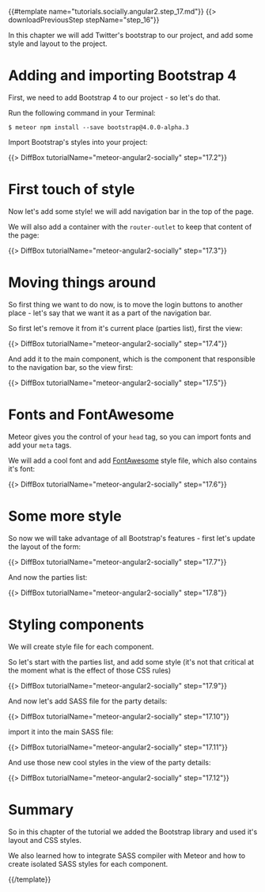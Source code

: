 {{#template name="tutorials.socially.angular2.step_17.md"}}
{{> downloadPreviousStep stepName="step_16"}}

In this chapter we will add Twitter's bootstrap to our project, and add some style and layout to the project.

# Adding and importing Bootstrap 4

First, we need to add Bootstrap 4 to our project - so let's do that.

Run the following command in your Terminal:

    $ meteor npm install --save bootstrap@4.0.0-alpha.3

 Import Bootstrap's styles into your project:

{{> DiffBox tutorialName="meteor-angular2-socially" step="17.2"}}

# First touch of style

Now let's add some style! we will add navigation bar in the top of the page.

We will also add a container with the `router-outlet` to keep that content of the page:

{{> DiffBox tutorialName="meteor-angular2-socially" step="17.3"}}

# Moving things around

So first thing we want to do now, is to move the login buttons to another place - let's say that we want it as a part of the navigation bar.

So first let's remove it from it's current place (parties list), first the view:

{{> DiffBox tutorialName="meteor-angular2-socially" step="17.4"}}

And add it to the main component, which is the component that responsible to the navigation bar, so the view first:

{{> DiffBox tutorialName="meteor-angular2-socially" step="17.5"}}

# Fonts and FontAwesome

Meteor gives you the control of your `head` tag, so you can import fonts and add your `meta` tags.

We will add a cool font and add [FontAwesome](https://fortawesome.github.io/Font-Awesome/) style file, which also contains it's font:

{{> DiffBox tutorialName="meteor-angular2-socially" step="17.6"}}

# Some more style

So now we will take advantage of all Bootstrap's features - first let's update the layout of the form:

{{> DiffBox tutorialName="meteor-angular2-socially" step="17.7"}}

And now the parties list:

{{> DiffBox tutorialName="meteor-angular2-socially" step="17.8"}}

# Styling components

We will create style file for each component.

So let's start with the parties list, and add some style (it's not that critical at the moment what is the effect of those CSS rules)

{{> DiffBox tutorialName="meteor-angular2-socially" step="17.9"}}

And now let's add SASS file for the party details:

{{> DiffBox tutorialName="meteor-angular2-socially" step="17.10"}}

import it into the main SASS file:

{{> DiffBox tutorialName="meteor-angular2-socially" step="17.11"}}

And use those new cool styles in the view of the party details:

{{> DiffBox tutorialName="meteor-angular2-socially" step="17.12"}}


# Summary

So in this chapter of the tutorial we added the Bootstrap library and used it's layout and CSS styles.

We also learned how to integrate SASS compiler with Meteor and how to create isolated SASS styles for each component.

{{/template}}
